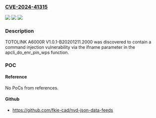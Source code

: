 ### [CVE-2024-41315](https://cve.mitre.org/cgi-bin/cvename.cgi?name=CVE-2024-41315)
![](https://img.shields.io/static/v1?label=Product&message=n%2Fa&color=blue)
![](https://img.shields.io/static/v1?label=Version&message=n%2Fa&color=blue)
![](https://img.shields.io/static/v1?label=Vulnerability&message=n%2Fa&color=brighgreen)

### Description

TOTOLINK A6000R V1.0.1-B20201211.2000 was discovered to contain a command injection vulnerability via the ifname parameter in the apcli_do_enr_pin_wps function.

### POC

#### Reference
No PoCs from references.

#### Github
- https://github.com/fkie-cad/nvd-json-data-feeds

